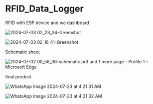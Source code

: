 # RFID_Data_Logger
RFID with ESP device and we dashboard 

![2024-07-03 02_23_34-Greenshot](https://github.com/dhanushka47/RFID_Data_Logger/assets/99599915/48ab1240-8822-461b-99dc-f30a9c6dcfdc)

![2024-07-03 02_16_41-Greenshot](https://github.com/dhanushka47/RFID_Data_Logger/assets/99599915/e0644ed0-c890-4a46-9ce9-99e71d20b99b)

Schematic sheet 

![2024-07-02 00_58_06-schematic pdf and 1 more page - Profile 1 - Microsoft​ Edge](https://github.com/dhanushka47/RFID_Data_Logger/assets/99599915/abd36fcf-0c1b-4c33-8ee5-5c9b2be1fade)

final product

![WhatsApp Image 2024-07-23 at 4 21 31 AM](https://github.com/user-attachments/assets/288aac68-11af-44f9-a95c-01445522842b)

![WhatsApp Image 2024-07-23 at 4 21 32 AM](https://github.com/user-attachments/assets/3fdae494-73a7-47ed-be6a-827d61d6d0c9)
